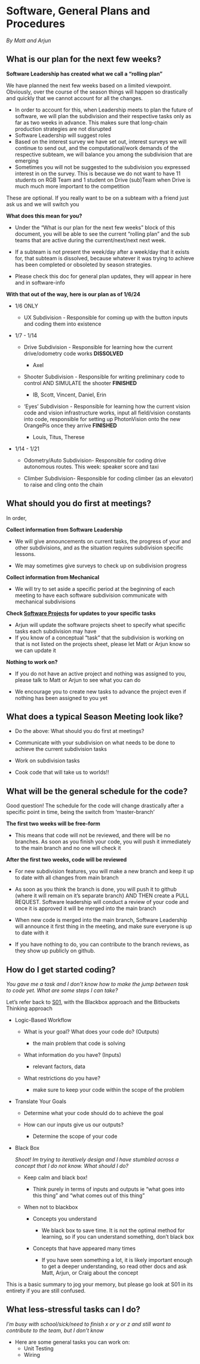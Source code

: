 # Software, General Plans and Procedures
*By Matt and Arjun*


## What is our plan for the next few weeks?
**Software Leadership has created what we call a “rolling plan”**

We have planned the next few weeks based on a limited viewpoint. Obviously, over the course of the season things will happen so drastically and quickly that we cannot account for all the changes. 


- In order to account for this, when Leadership meets to plan the future of software, we will plan the subdivision and their respective tasks only as far as two weeks in advance. This makes sure that long-chain production strategies are not disrupted
- Software Leadership will suggest roles
- Based on the interest survey we have set out, interest surveys we will continue to send out, and the computational/work demands of the respective subteam, we will balance you among the subdivision that are emerging
- Sometimes you will not be suggested to the subdivision you expressed interest in on the survey. This is because we do not want to have 11 students on RGB Team and 1 student on Drive (sub)Team when Drive is much much more important to the competition


These are optional. If you really want to be on a subteam with a friend just ask us and we will switch you

**What does this mean for you?**

- Under the “What is our plan for the next few weeks” block of this document, you will be able to see the current “rolling plan” and the sub teams that are active during the current/next/next next week.


- If a subteam is not present the week/day after a week/day that it exists for, that subteam is dissolved, because whatever it was trying to achieve has been completed or obsoleted by season strategies.


- Please check this doc for general plan updates, they will appear in here and in software-info



**With that out of the way, here is our plan as of 1/6/24**

- 1/6 ONLY

  - UX Subdivision - Responsible for coming up with the button inputs and coding them into existence

- 1/7 - 1/14

  - Drive Subdivision - Responsible for learning how the current drive/odometry code works **DISSOLVED**
    - Axel

  - Shooter Subdivision - Responsible for writing preliminary code to control AND SIMULATE the shooter **FINISHED**
    - IB, Scott, Vincent, Daniel, Erin

  - ‘Eyes’ Subdivision - Responsible for learning how the current vision code and vision infrastructure works, input all field/vision constants into code, responsible for setting up PhotonVision onto the new OrangePis once they arrive **FINISHED**
    - Louis, Titus, Therese

- 1/14 - 1/21

  - Odometry/Auto Subdivision- Responsible for coding drive autonomous routes. This week: speaker score and taxi

  - Climber Subdivision- Responsible for coding climber (as an elevator) to raise and cling onto the chain


## What should you do first at meetings?

In order,



**Collect information from Software Leadership**

- We will give announcements on current tasks, the progress of your and other subdivisions, and as the situation requires subdivision specific lessons.

- We may sometimes give surveys to check up on subdivision progress

**Collect information from Mechanical**

- We will try to set aside a specific period at the beginning of each meeting to have each software subdivision communicate with mechanical subdivisions

**Check [Software Projects](https://docs.google.com/spreadsheets/d/1ZVR3NF4eum5lGa81ugy1T1uEbDaprLVyZKNRlMniG7s/edit#gid=0) for updates to your specific tasks**

- Arjun will update the software projects sheet to specify what specific tasks each subdivision may have
- If you know of a conceptual “task” that the subdivision is working on that is not listed on the projects sheet, please let Matt or Arjun know so we can update it

**Nothing to work on?**

- If you do not have an active project and nothing was assigned to you, please talk to Matt or Arjun to see what you can do

- We encourage you to create new tasks to advance the project even if nothing has been assigned to you yet

## What does a typical Season Meeting look like?

- Do the above: What should you do first at meetings?

- Communicate with your subdivision on what needs to be done to achieve the current subdivision tasks

 - Work on subdivision tasks

- Cook code that will take us to worlds!!


## What will be the general schedule for the code?

Good question! The schedule for the code will change drastically after a specific point in time, being the switch from ‘master-branch’ 

**The first two weeks will be free-form**
 
- This means that code will not be reviewed, and there will be no branches. 
As soon as you finish your code, you will push it immediately to the main branch and no one will check it

**After the first two weeks, code will be reviewed**

- For new subdivision features, you will make a new branch and keep it up to date with all changes from main branch

- As soon as you think the branch is done, you will push it to github (where it will remain on it’s separate branch) AND THEN create a PULL REQUEST. Software leadership will conduct a review of your code and once it is approved it will be merged into the main branch

- When new code is merged into the main branch, Software Leadership will announce it first thing in the meeting, and make sure everyone is up to date with it

- If you have nothing to do, you can contribute to the branch reviews, as they show up publicly on github.


## How do I get started coding?
 
*You gave me a task and I don’t know how to make the jump between task to code yet. What are some steps I can take?*

Let’s refer back to [S01](https://gamma.app/docs/S01-Effective-Strategies-in-Software-for-Learning-and-Coding-lrmzbk3fni46l0d), with the Blackbox approach and the Bitbuckets Thinking approach


- Logic-Based Workflow

  - What is your goal? What does your code do? (Outputs)

    - the main problem that code is solving

  - What information do you have? (Inputs)

    - relevant factors, data

  - What restrictions do you have?

    - make sure to keep your code within the scope of the problem

- Translate Your Goals

  - Determine what your code should do to achieve the goal

  - How can our inputs give us our outputs?

    - Determine the scope of your code

- Black Box

  *Shoot! Im trying to iteratively design and I have stumbled across a concept that I do not know. What should I do?*

  - Keep calm and black box!

      - Think purely in terms of inputs and outputs ie “what goes into this thing” and “what comes out of this thing”

  - When not to blackbox

    - Concepts you understand

      - We black box to save time. It is not the optimal method for learning, so if you can understand something, don’t black box

    - Concepts that have appeared many times

      - If you have seen something a lot, it is likely important enough to get a deeper understanding, so read other docs and ask Matt, Arjun, or Craig about the concept


This is a basic summary to jog your memory, but please go look at S01 in its entirety if you are still confused.


## What less-stressful tasks can I do?

*I’m busy with school/sick/need to finish x or y or z and still want to contribute to the team, but I don’t know*

- Here are some general tasks you can work on:
  - Unit Testing
  - Wiring



